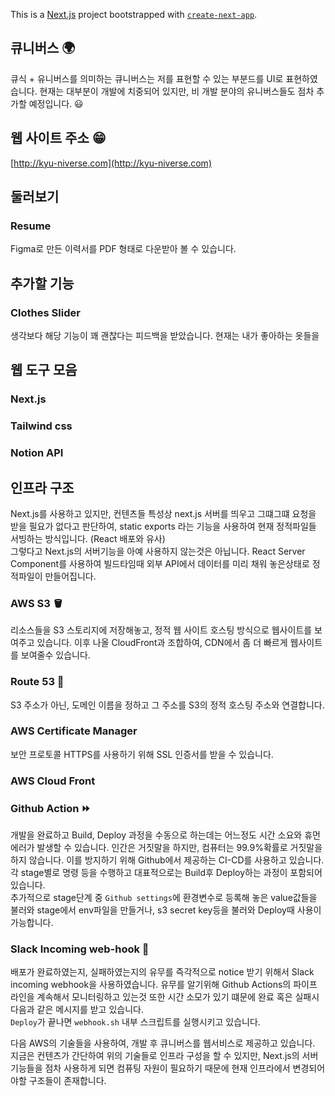 This is a [Next.js](https://nextjs.org/) project bootstrapped with [`create-next-app`](https://github.com/vercel/next.js/tree/canary/packages/create-next-app).

## 큐니버스 🌍

큐식 + 유니버스를 의미하는 큐니버스는 저를 표현할 수 있는 부분드를 UI로 표현하였습니다. 현재는 대부분이 개발에 치중되어 있지만, 비 개발 분야의 유니버스들도 점차 추가할 예정입니다. 😃

## 웹 사이트 주소 😁
[http://kyu-niverse.com](http://kyu-niverse.com) 

## 둘러보기

### Resume 
Figma로 만든 이력서를 PDF 형태로 다운받아 볼 수 있습니다.




## 추가할 기능

### Clothes Slider
생각보다 해당 기능이 꽤 괜찮다는 피드백을 받았습니다. 현재는 내가 좋아하는 옷들을 


## 웹 도구 모음

### Next.js

### Tailwind css

### Notion API

## 인프라 구조

Next.js를 사용하고 있지만, 컨텐츠들 특성상 next.js 서버를 띄우고 그떄그떄 요청을 받을 필요가 없다고 판단하여, static exports 라는 기능을 사용하여 현재 정적파일들 서빙하는 방식입니다. (React 배포와 유사)   
그렇다고 Next.js의 서버기능을 아예 사용하지 않는것은 아닙니다. React Server Component를 사용하여 빌드타임때 외부 API에서 데이터를 미리 채워 놓은상태로 정적파일이 만들어집니다.  

### AWS S3 🪣
리소스들을 S3 스토리지에 저장해놓고, 정적 웹 사이트 호스팅 방식으로 웹사이트를 보여주고 있습니다. 이후 나올 CloudFront과 조합하여, CDN에서 좀 더 빠르게 웹사이트를 보여줄수 있습니다.

### Route 53 🚏
S3 주소가 아닌, 도메인 이름을 정하고 그 주소를 S3의 정적 호스팅 주소와 연결합니다.

### AWS Certificate Manager
보안 프로토콜 HTTPS를 사용하기 위해 SSL 인증서를 받을 수 있습니다.

### AWS Cloud Front

### Github Action ⏩️
개발을 완료하고 Build, Deploy 과정을 수동으로 하는데는 어느정도 시간 소요와 휴먼 에러가 발생할 수 있습니다. 인간은 거짓말을 하지만, 컴퓨터는 99.9%확률로 거짓말을 하지 않습니다.  이를 방지하기 위해 Github에서 제공하는 CI-CD를 사용하고 있습니다.   
각 stage별로 명령 등을 수행하고 대표적으로는 Build후 Deploy하는 과정이 포함되어있습니다.   
추가적으로 stage단계 중 `Github settings`에 환경변수로 등록해 놓은 value값들을 불러와 stage에서 env파일을 만들거나, s3 secret key등을 불러와 Deploy때 사용이 가능합니다.

### Slack Incoming web-hook 💬
배포가 완료하였는지, 실패하였는지의 유무를 즉각적으로 notice 받기 위해서 Slack incoming webhook을 사용하였습니다. 유무를 알기위해 Github Actions의 파이프 라인을 계속해서 모니터링하고 있는것 또한 시간 소모가 있기 떄문에 완료 혹은 실패시 다음과 같은 메시지를 받고 있습니다.   
`Deploy`가 끝나면 `webhook.sh` 내부 스크립트를 실행시키고 있습니다.

다음 AWS의 기술들을 사용하여, 개발 후 큐니버스를 웹서비스로 제공하고 있습니다. 지금은 컨텐츠가 간단하여 위의 기술들로 인프라 구성을 할 수 있지만, Next.js의 서버기능들을 점차 사용하게 되면 컴퓨팅 자원이 필요하기 때문에 현재 인프라에서 변경되어야할 구조들이 존재합니다.
